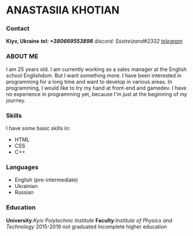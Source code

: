 # ANASTASIIA KHOTIAN

### Contact

**Kiyv, Ukraine**
***tel: +380669553898***
*discord: Ssstreizand#2332*
*[telegram](https://t.me/avadimovna)*

### ABOUT ME
I am 25 years old. I am currently working as a sales manager at the English school Englishdom. But I want something more. I have been interested in programming for a long time and want to develop in various areas. In programming, I would like to try my hand at front-end and gamedev. I have no experience in programming yet, because I'm just at the beginning of my journey.

### Skills
I have some basic skills in:

* HTML
* CSS
* C++

### Languages

* English (pre-intermediate)
* Ukrainian
* Russian

### Education

**University**:*Kyiv Polytechnic Institute*
**Faculty**:*Institute of Physics and Technology*
2015-2019 not graduated
Incomplete higher education

